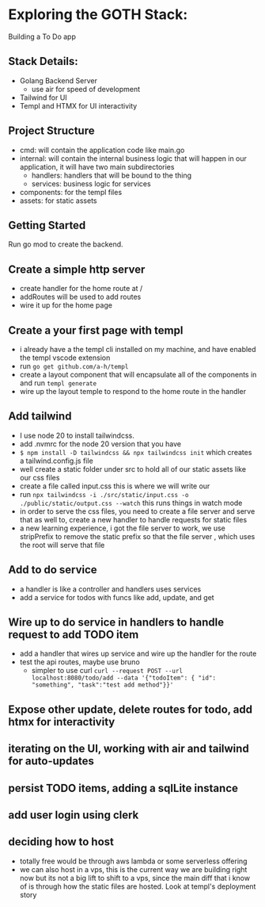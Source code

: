# Exploring the GOTH Stack:

Building a To Do app

## Stack Details:

- Golang Backend Server
  - use air for speed of development
- Tailwind for UI
- Templ and HTMX for UI interactivity

## Project Structure

- cmd: will contain the application code like main.go
- internal: will contain the internal business logic that will happen in our application, it will have two main subdirectories
  - handlers: handlers that will be bound to the thing
  - services: business logic for services
- components: for the templ files
- assets: for static assets

## Getting Started

Run go mod to create the backend.

## Create a simple http server

- create handler for the home route at /
- addRoutes will be used to add routes
- wire it up for the home page

## Create a your first page with templ

- i already have a the templ cli installed on my machine, and have enabled the templ vscode extension
- run `go get github.com/a-h/templ`
- create a layout component that will encapsulate all of the components in and run `templ generate`
- wire up the layout temple to respond to the home route in the handler

## Add tailwind

- I use node 20 to install tailwindcss.
- add .nvmrc for the node 20 version that you have
- `$ npm install -D tailwindcss && npx tailwindcss init` which creates a tailwind.config.js file
- well create a static folder under src to hold all of our static assets like our css files
- create a file called input.css this is where we will write our
- run `npx tailwindcss -i ./src/static/input.css -o ./public/static/output.css --watch` this runs things in watch mode
- in order to serve the css files, you need to create a file server and serve that as well to, create a new handler to handle requests for static files
- a new learning experience, i got the file server to work, we use stripPrefix to remove the static prefix so that the file server , which uses the root will serve that file

## Add to do service

- a handler is like a controller and handlers uses services
- add a service for todos with funcs like add, update, and get

## Wire up to do service in handlers to handle request to add TODO item

- add a handler that wires up service and wire up the handler for the route
- test the api routes, maybe use bruno
  - simpler to use curl `curl --request POST --url localhost:8080/todo/add --data '{"todoItem": { "id": "something", "task":"test add method"}}'`

## Expose other update, delete routes for todo, add htmx for interactivity

## iterating on the UI, working with air and tailwind for auto-updates

## persist TODO items, adding a sqlLite instance

## add user login using clerk

## deciding how to host

- totally free would be through aws lambda or some serverless offering
- we can also host in a vps, this is the current way we are building right now but its not a big lift to shift to a vps, since the main diff that i know of is through how the static files are hosted. Look at templ's deployment story
